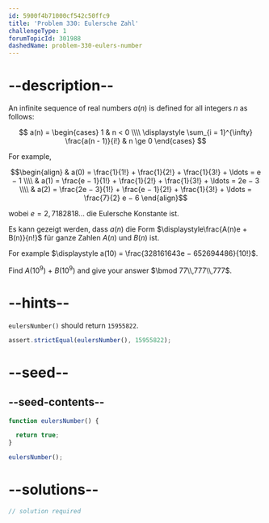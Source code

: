 ```yaml
---
id: 5900f4b71000cf542c50ffc9
title: 'Problem 330: Eulersche Zahl'
challengeType: 1
forumTopicId: 301988
dashedName: problem-330-eulers-number
---
```


# --description--

An infinite sequence of real numbers $a(n)$ is defined for all integers $n$ as follows:

$$ a(n) = \begin{cases} 1                                                       & n < 0 \\\\
\displaystyle \sum_{i = 1}^{\infty} \frac{a(n - 1)}{i!} & n \ge 0 \end{cases} $$

For example,

$$\begin{align}   & a(0) = \frac{1}{1!} + \frac{1}{2!} + \frac{1}{3!} + \ldots = e − 1 \\\\
  & a(1) = \frac{e − 1}{1!} + \frac{1}{2!} + \frac{1}{3!} + \ldots = 2e − 3 \\\\ & a(2) = \frac{2e − 3}{1!} + \frac{e − 1}{2!} + \frac{1}{3!} + \ldots = \frac{7}{2} e − 6 \end{align}$$

wobei $e = 2,7182818\ldots$ die Eulersche Konstante ist.

Es kann gezeigt werden, dass $a(n)$ die Form $\displaystyle\frac{A(n)e + B(n)}{n!}$ für ganze Zahlen $A(n)$ und $B(n)$ ist.

For example $\displaystyle a(10) = \frac{328161643e − 652694486}{10!}$.

Find $A({10}^9)$ + $B({10}^9)$ and give your answer $\bmod 77\\,777\\,777$.

# --hints--

`eulersNumber()` should return `15955822`.

```js
assert.strictEqual(eulersNumber(), 15955822);
```

# --seed--

## --seed-contents--

```js
function eulersNumber() {

  return true;
}

eulersNumber();
```

# --solutions--

```js
// solution required
```
